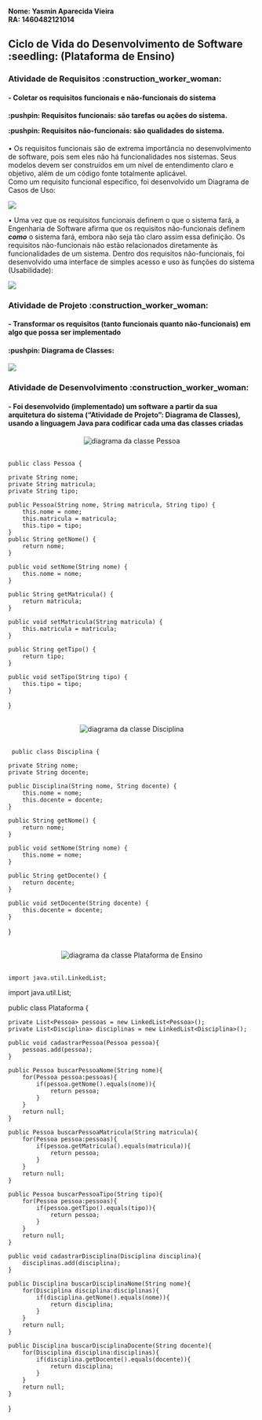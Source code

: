 <h4><b>Nome:</b> Yasmin Aparecida Vieira<br>
<b>RA:</b> 1460482121014</h4>

<h2>Ciclo de Vida do Desenvolvimento de Software :seedling:
(Plataforma de Ensino)</h2>

<h3>Atividade de Requisitos :construction_worker_woman:</h2>

<h4> - Coletar os requisitos funcionais e não-funcionais do sistema</h4>

<h4><p>:pushpin: Requisitos funcionais: são tarefas ou ações do sistema.</p>
<p>:pushpin: Requisitos não-funcionais: são qualidades do sistema.</h4>

• Os requisitos funcionais são de extrema importância no desenvolvimento de software, pois sem eles não há funcionalidades nos sistemas. Seus modelos devem ser construídos em um nível de entendimento claro e objetivo, além de um código fonte totalmente aplicável.<br>
Como um requisito funcional específico, foi desenvolvido um Diagrama de Casos de Uso:

![](https://github.com/YasminVieira/Bertoti/blob/main/Engenharia%20de%20Software%20I/requisitosFuncionais.jpg)
  
• Uma vez que os requisitos funcionais definem o que o sistema fará, a Engenharia de Software afirma que os requisitos não-funcionais definem <i><b>como</i></b> o sistema fará, embora não seja tão claro assim essa definição. Os requisitos não-funcionais não estão relacionados diretamente às funcionalidades de um sistema.
Dentro dos requisitos não-funcionais, foi desenvolvido uma interface de simples acesso e uso às funções do sistema (Usabilidade):

![](https://github.com/YasminVieira/Bertoti/blob/main/Engenharia%20de%20Software%20I/requisitosNaoFuncionais.jpg)



<h3>Atividade de Projeto :construction_worker_woman:</h3>

<h4>- Transformar os requisitos (tanto funcionais quanto não-funcionais) em algo que possa ser implementado</h4>

<h4><p>:pushpin: Diagrama de Classes:</h4><p>
  
![](https://github.com/YasminVieira/Bertoti/blob/main/Engenharia%20de%20Software%20I/diagramaDeClasse.png)
  

<h3>Atividade de Desenvolvimento :construction_worker_woman:</h3>

<h4><p>- Foi desenvolvido (implementado) um software a partir da sua arquitetura do sistema (“Atividade de Projeto”: Diagrama de Classes), usando a linguagem Java para codificar cada uma das classes criadas</h4>

</div>

<div align="center">
  
  <img src="diagramaDeClassePes.png" alt="diagrama da classe Pessoa">
</div>
<br>

    public class Pessoa {

    private String nome;
    private String matricula;
    private String tipo;

    public Pessoa(String nome, String matricula, String tipo) {
        this.nome = nome;
        this.matricula = matricula;
        this.tipo = tipo;
    }
    public String getNome() {
        return nome;
    }

    public void setNome(String nome) {
        this.nome = nome;
    }

    public String getMatricula() {
        return matricula;
    }

    public void setMatricula(String matricula) {
        this.matricula = matricula;
    }

    public String getTipo() {
        return tipo;
    }

    public void setTipo(String tipo) {
        this.tipo = tipo;
    }
  }


<br>
<div align="center">
  
  <img src="diagramaDeClasseTur.png" alt="diagrama da classe Disciplina">
</div>
<br>

     public class Disciplina {

    private String nome;
    private String docente;

    public Disciplina(String nome, String docente) {
        this.nome = nome;
        this.docente = docente;
    }

    public String getNome() {
        return nome;
    }

    public void setNome(String nome) {
        this.nome = nome;
    }

    public String getDocente() {
        return docente;
    }

    public void setDocente(String docente) {
        this.docente = docente;
    }
}




<br>
<div align="center">
  
  <img src="diagramaDeClassePlat.png" alt="diagrama da classe Plataforma de Ensino">
</div>
<br>


    import java.util.LinkedList;
import java.util.List;

public class Plataforma {

    private List<Pessoa> pessoas = new LinkedList<Pessoa>();
    private List<Disciplina> disciplinas = new LinkedList<Disciplina>();

    public void cadastrarPessoa(Pessoa pessoa){
        pessoas.add(pessoa);
    }

    public Pessoa buscarPessoaNome(String nome){
        for(Pessoa pessoa:pessoas){
            if(pessoa.getNome().equals(nome)){
                return pessoa;
            }
        }
        return null;
    }

    public Pessoa buscarPessoaMatricula(String matricula){
        for(Pessoa pessoa:pessoas){
            if(pessoa.getMatricula().equals(matricula)){
                return pessoa;
            }
        }
        return null;
    }

    public Pessoa buscarPessoaTipo(String tipo){
        for(Pessoa pessoa:pessoas){
            if(pessoa.getTipo().equals(tipo)){
                return pessoa;
            }
        }
        return null;
    }

    public void cadastrarDisciplina(Disciplina disciplina){
        disciplinas.add(disciplina);
    }

    public Disciplina buscarDisciplinaNome(String nome){
        for(Disciplina disciplina:disciplinas){
            if(disciplina.getNome().equals(nome)){
                return disciplina;
            }
        }
        return null;
    }

    public Disciplina buscarDisciplinaDocente(String docente){
        for(Disciplina disciplina:disciplinas){
            if(disciplina.getDocente().equals(docente)){
                return disciplina;
            }
        }
        return null;
    }

}

<br>

<div id="#dev">
